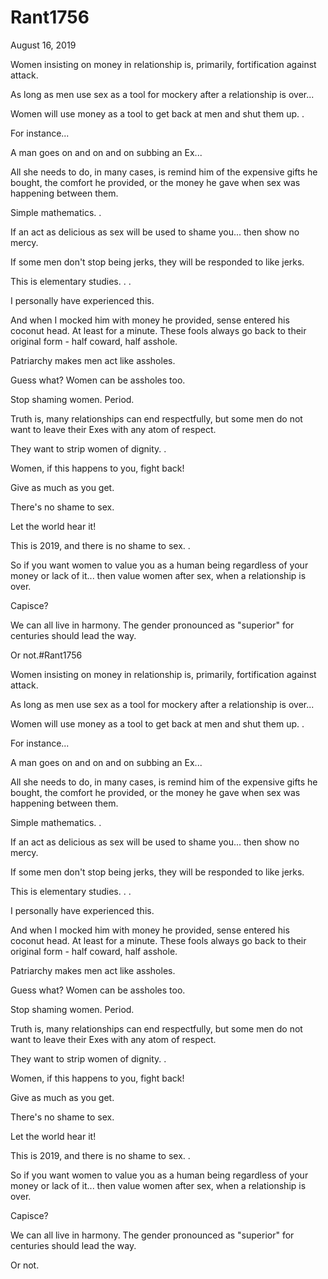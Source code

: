 # Rant1756


August 16, 2019

Women insisting on money in relationship is, primarily, fortification against attack.

As long as men use sex as a tool for mockery after a relationship is over...

Women will use money as a tool to get back at men and shut them up.
.

For instance...

A man goes on and on and on subbing an Ex...

All she needs to do, in many cases, is remind him of the expensive gifts he bought, the comfort he provided, or the money he gave when sex was happening between them. 

Simple mathematics. 
.

If an act as delicious as sex will be used to shame you... then show no mercy.

If some men don't stop being jerks, they will be responded to like jerks. 

This is elementary studies.
.
.

I personally have experienced this. 

And when I mocked him with money he provided, sense entered his coconut head. 
At least for a minute. These fools always go back to their original form - half coward, half asshole.

Patriarchy makes men act like assholes.

Guess what? Women can be assholes too. 

Stop shaming women. Period.

Truth is, many relationships can end respectfully, but some men do not want to leave their Exes with any atom of respect.

They want to strip women of dignity.
.

Women, if this happens to you, fight back!

Give as much as you get.

There's no shame to sex.

Let the world hear it!

This is 2019, and there is no shame to sex.
.

So if you want women to value you as a human  being regardless of your money or lack of it... then value women after sex, when a relationship is over.

Capisce?

We can all live in harmony. The gender pronounced as "superior" for centuries should lead the way. 

Or not.#Rant1756

Women insisting on money in relationship is, primarily, fortification against attack.

As long as men use sex as a tool for mockery after a relationship is over...

Women will use money as a tool to get back at men and shut them up.
.

For instance...

A man goes on and on and on subbing an Ex...

All she needs to do, in many cases, is remind him of the expensive gifts he bought, the comfort he provided, or the money he gave when sex was happening between them. 

Simple mathematics. 
.

If an act as delicious as sex will be used to shame you... then show no mercy.

If some men don't stop being jerks, they will be responded to like jerks. 

This is elementary studies.
.
.

I personally have experienced this. 

And when I mocked him with money he provided, sense entered his coconut head. 
At least for a minute. These fools always go back to their original form - half coward, half asshole.

Patriarchy makes men act like assholes.

Guess what? Women can be assholes too. 

Stop shaming women. Period.

Truth is, many relationships can end respectfully, but some men do not want to leave their Exes with any atom of respect.

They want to strip women of dignity.
.

Women, if this happens to you, fight back!

Give as much as you get.

There's no shame to sex.

Let the world hear it!

This is 2019, and there is no shame to sex.
.

So if you want women to value you as a human  being regardless of your money or lack of it... then value women after sex, when a relationship is over.

Capisce?

We can all live in harmony. The gender pronounced as "superior" for centuries should lead the way. 

Or not.